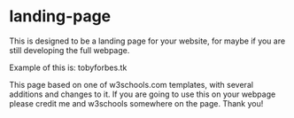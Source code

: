 # landing-page
This is designed to be a landing page for your website, for maybe if you are still developing the full webpage.

Example of this is: tobyforbes.tk

This page based on one of w3schools.com templates, with several additions and changes to it. If you are going to use this on your webpage please credit me and w3schools somewhere on the page. Thank you!
